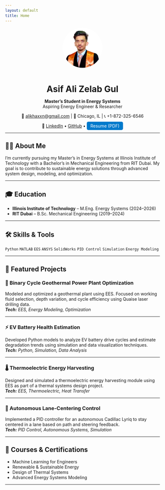 ```yaml
---
layout: default
title: Home
---
```


<div style="text-align: center;">
  <img src="Profilepic.png" alt="Asif Ali Zelab Gul" style="width:130px; border-radius: 50%; margin-bottom: 10px;"/>
  <h1 style="margin-bottom: 0;">Asif Ali Zelab Gul</h1>
  <p><strong>Master’s Student in Energy Systems</strong><br />Aspiring Energy Engineer & Researcher</p>
  <p>
    📧 <a href="mailto:alikhaxxn@gmail.com">alikhaxxn@gmail.com</a> | 📍 Chicago, IL | 📞 +1-872-325-6546  
  </p>
  <p>
    🔗 <a href="https://linkedin.com/in/asif-ali-rit">LinkedIn</a> • <a href="https://github.com/asifaligul">GitHub</a> • 
    <a href="latestresume.pdf" style="background: #007acc; color: white; padding: 5px 12px; border-radius: 5px; text-decoration: none;">Resume (PDF)</a>
  </p>
</div>

---

## 🧑‍💻 About Me

I’m currently pursuing my Master’s in Energy Systems at Illinois Institute of Technology with a Bachelor’s in Mechanical Engineering from RIT Dubai. My goal is to contribute to sustainable energy solutions through advanced system design, modeling, and optimization.

---

## 🎓 Education

- **Illinois Institute of Technology** – M.Eng. Energy Systems (2024–2026)  
- **RIT Dubai** – B.Sc. Mechanical Engineering (2019–2024)

---

## 🛠 Skills & Tools

`Python` `MATLAB` `EES` `ANSYS` `SolidWorks` `PID Control` `Simulation` `Energy Modeling`

---

## 💼 Featured Projects

### 🔋 Binary Cycle Geothermal Power Plant Optimization
Modeled and optimized a geothermal plant using EES. Focused on working fluid selection, depth variation, and cycle efficiency using Quaise laser drilling data.  
_**Tech:** EES, Energy Modeling, Optimization_

---

### ⚡ EV Battery Health Estimation
Developed Python models to analyze EV battery drive cycles and estimate degradation trends using simulation and data visualization techniques.  
_**Tech:** Python, Simulation, Data Analysis_

---

### 🌡️ Thermoelectric Energy Harvesting
Designed and simulated a thermoelectric energy harvesting module using EES as part of a thermal systems design project.  
_**Tech:** EES, Thermoelectric, Heat Transfer_

---

### 🚗 Autonomous Lane-Centering Control
Implemented a PID controller for an autonomous Cadillac Lyriq to stay centered in a lane based on path and steering feedback.  
_**Tech:** PID Control, Autonomous Systems, Simulation_

---

## 📜 Courses & Certifications

- Machine Learning for Engineers  
- Renewable & Sustainable Energy  
- Design of Thermal Systems  
- Advanced Energy Systems Modeling

---

<div style="text-align: center; font-size: 0.85em; color: gray; margin-top: 40px;">
 

